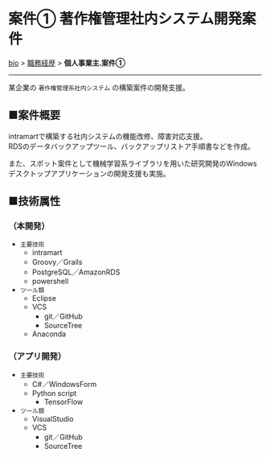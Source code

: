 # 案件① 著作権管理社内システム開発案件

[bio](../index.md) > [職務経歴](../business.md) > **個人事業主.案件①**

--------------------

某企業の `著作権管理系社内システム` の構築案件の開発支援。

## ■案件概要

intramartで構築する社内システムの機能改修、障害対応支援。  
RDSのデータバックアップツール、バックアップリストア手順書などを作成。

また、スポット案件として機械学習系ライブラリを用いた研究開発のWindowsデスクトップアプリケーションの開発支援も実施。

## ■技術属性

### （本開発）

- `主要技術`
  - intramart
  - Groovy／Grails
  - PostgreSQL／AmazonRDS
  - powershell
- `ツール類`
  - Eclipse
  - VCS
    - git／GitHub
    - SourceTree
  - Anaconda

### （アプリ開発）

- `主要技術`
  - C#／WindowsForm
  - Python script
    - TensorFlow
- `ツール類`
  - VisualStudio
  - VCS
    - git／GitHub
    - SourceTree


